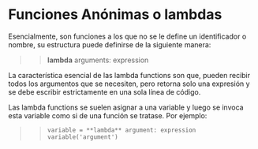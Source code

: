 # Funciones Anónimas o lambdas

Esencialmente, son funciones a los que no se le define un identificador o nombre, su estructura puede definirse de la siguiente manera:

>> **lambda** arguments: expression

La característica esencial de las lambda functions son que, pueden recibir todos los argumentos que se necesiten, pero retorna solo una expresión y se debe escribir estrictamente en una sola línea de código.

Las lambda functions se suelen asignar a una variable y luego se invoca esta variable como si de una función se tratase. Por ejemplo:

>> ```variable = **lambda** argument: expression```
>> ```variable('argument')```